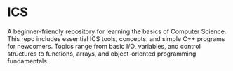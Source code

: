 # ICS
A beginner-friendly repository for learning the basics of Computer Science. This repo includes essential ICS tools, concepts, and simple C++ programs for newcomers. Topics range from basic I/O, variables, and control structures to functions, arrays, and object-oriented programming fundamentals.

